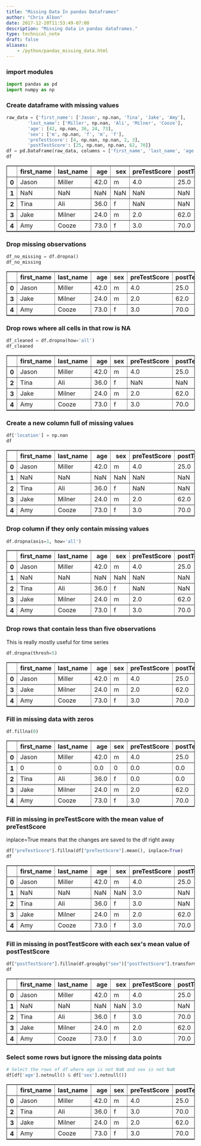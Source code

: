 ```yaml
---
title: "Missing Data In pandas Dataframes"
author: "Chris Albon"
date: 2017-12-20T11:53:49-07:00
description: "Missing data in pandas dataframes."
type: technical_note
draft: false
aliases:
    - /python/pandas_missing_data.html
---
```

### import modules


```python
import pandas as pd
import numpy as np
```

### Create dataframe with missing values


```python
raw_data = {'first_name': ['Jason', np.nan, 'Tina', 'Jake', 'Amy'], 
        'last_name': ['Miller', np.nan, 'Ali', 'Milner', 'Cooze'], 
        'age': [42, np.nan, 36, 24, 73], 
        'sex': ['m', np.nan, 'f', 'm', 'f'], 
        'preTestScore': [4, np.nan, np.nan, 2, 3],
        'postTestScore': [25, np.nan, np.nan, 62, 70]}
df = pd.DataFrame(raw_data, columns = ['first_name', 'last_name', 'age', 'sex', 'preTestScore', 'postTestScore'])
df
```




<div>
<table border="1" class="dataframe">
  <thead>
    <tr style="text-align: right;">
      <th></th>
      <th>first_name</th>
      <th>last_name</th>
      <th>age</th>
      <th>sex</th>
      <th>preTestScore</th>
      <th>postTestScore</th>
    </tr>
  </thead>
  <tbody>
    <tr>
      <th>0</th>
      <td>Jason</td>
      <td>Miller</td>
      <td>42.0</td>
      <td>m</td>
      <td>4.0</td>
      <td>25.0</td>
    </tr>
    <tr>
      <th>1</th>
      <td>NaN</td>
      <td>NaN</td>
      <td>NaN</td>
      <td>NaN</td>
      <td>NaN</td>
      <td>NaN</td>
    </tr>
    <tr>
      <th>2</th>
      <td>Tina</td>
      <td>Ali</td>
      <td>36.0</td>
      <td>f</td>
      <td>NaN</td>
      <td>NaN</td>
    </tr>
    <tr>
      <th>3</th>
      <td>Jake</td>
      <td>Milner</td>
      <td>24.0</td>
      <td>m</td>
      <td>2.0</td>
      <td>62.0</td>
    </tr>
    <tr>
      <th>4</th>
      <td>Amy</td>
      <td>Cooze</td>
      <td>73.0</td>
      <td>f</td>
      <td>3.0</td>
      <td>70.0</td>
    </tr>
  </tbody>
</table>
</div>



### Drop missing observations


```python
df_no_missing = df.dropna()
df_no_missing
```




<div>
<table border="1" class="dataframe">
  <thead>
    <tr style="text-align: right;">
      <th></th>
      <th>first_name</th>
      <th>last_name</th>
      <th>age</th>
      <th>sex</th>
      <th>preTestScore</th>
      <th>postTestScore</th>
    </tr>
  </thead>
  <tbody>
    <tr>
      <th>0</th>
      <td>Jason</td>
      <td>Miller</td>
      <td>42.0</td>
      <td>m</td>
      <td>4.0</td>
      <td>25.0</td>
    </tr>
    <tr>
      <th>3</th>
      <td>Jake</td>
      <td>Milner</td>
      <td>24.0</td>
      <td>m</td>
      <td>2.0</td>
      <td>62.0</td>
    </tr>
    <tr>
      <th>4</th>
      <td>Amy</td>
      <td>Cooze</td>
      <td>73.0</td>
      <td>f</td>
      <td>3.0</td>
      <td>70.0</td>
    </tr>
  </tbody>
</table>
</div>



### Drop rows where all cells in that row is NA


```python
df_cleaned = df.dropna(how='all')
df_cleaned
```




<div>
<table border="1" class="dataframe">
  <thead>
    <tr style="text-align: right;">
      <th></th>
      <th>first_name</th>
      <th>last_name</th>
      <th>age</th>
      <th>sex</th>
      <th>preTestScore</th>
      <th>postTestScore</th>
    </tr>
  </thead>
  <tbody>
    <tr>
      <th>0</th>
      <td>Jason</td>
      <td>Miller</td>
      <td>42.0</td>
      <td>m</td>
      <td>4.0</td>
      <td>25.0</td>
    </tr>
    <tr>
      <th>2</th>
      <td>Tina</td>
      <td>Ali</td>
      <td>36.0</td>
      <td>f</td>
      <td>NaN</td>
      <td>NaN</td>
    </tr>
    <tr>
      <th>3</th>
      <td>Jake</td>
      <td>Milner</td>
      <td>24.0</td>
      <td>m</td>
      <td>2.0</td>
      <td>62.0</td>
    </tr>
    <tr>
      <th>4</th>
      <td>Amy</td>
      <td>Cooze</td>
      <td>73.0</td>
      <td>f</td>
      <td>3.0</td>
      <td>70.0</td>
    </tr>
  </tbody>
</table>
</div>



### Create a new column full of missing values


```python
df['location'] = np.nan
df
```




<div>
<table border="1" class="dataframe">
  <thead>
    <tr style="text-align: right;">
      <th></th>
      <th>first_name</th>
      <th>last_name</th>
      <th>age</th>
      <th>sex</th>
      <th>preTestScore</th>
      <th>postTestScore</th>
      <th>location</th>
    </tr>
  </thead>
  <tbody>
    <tr>
      <th>0</th>
      <td>Jason</td>
      <td>Miller</td>
      <td>42.0</td>
      <td>m</td>
      <td>4.0</td>
      <td>25.0</td>
      <td>NaN</td>
    </tr>
    <tr>
      <th>1</th>
      <td>NaN</td>
      <td>NaN</td>
      <td>NaN</td>
      <td>NaN</td>
      <td>NaN</td>
      <td>NaN</td>
      <td>NaN</td>
    </tr>
    <tr>
      <th>2</th>
      <td>Tina</td>
      <td>Ali</td>
      <td>36.0</td>
      <td>f</td>
      <td>NaN</td>
      <td>NaN</td>
      <td>NaN</td>
    </tr>
    <tr>
      <th>3</th>
      <td>Jake</td>
      <td>Milner</td>
      <td>24.0</td>
      <td>m</td>
      <td>2.0</td>
      <td>62.0</td>
      <td>NaN</td>
    </tr>
    <tr>
      <th>4</th>
      <td>Amy</td>
      <td>Cooze</td>
      <td>73.0</td>
      <td>f</td>
      <td>3.0</td>
      <td>70.0</td>
      <td>NaN</td>
    </tr>
  </tbody>
</table>
</div>



### Drop column if they only contain missing values


```python
df.dropna(axis=1, how='all')
```




<div>
<table border="1" class="dataframe">
  <thead>
    <tr style="text-align: right;">
      <th></th>
      <th>first_name</th>
      <th>last_name</th>
      <th>age</th>
      <th>sex</th>
      <th>preTestScore</th>
      <th>postTestScore</th>
    </tr>
  </thead>
  <tbody>
    <tr>
      <th>0</th>
      <td>Jason</td>
      <td>Miller</td>
      <td>42.0</td>
      <td>m</td>
      <td>4.0</td>
      <td>25.0</td>
    </tr>
    <tr>
      <th>1</th>
      <td>NaN</td>
      <td>NaN</td>
      <td>NaN</td>
      <td>NaN</td>
      <td>NaN</td>
      <td>NaN</td>
    </tr>
    <tr>
      <th>2</th>
      <td>Tina</td>
      <td>Ali</td>
      <td>36.0</td>
      <td>f</td>
      <td>NaN</td>
      <td>NaN</td>
    </tr>
    <tr>
      <th>3</th>
      <td>Jake</td>
      <td>Milner</td>
      <td>24.0</td>
      <td>m</td>
      <td>2.0</td>
      <td>62.0</td>
    </tr>
    <tr>
      <th>4</th>
      <td>Amy</td>
      <td>Cooze</td>
      <td>73.0</td>
      <td>f</td>
      <td>3.0</td>
      <td>70.0</td>
    </tr>
  </tbody>
</table>
</div>



### Drop rows that contain less than five observations

This is really mostly useful for time series


```python
df.dropna(thresh=5)
```




<div>
<table border="1" class="dataframe">
  <thead>
    <tr style="text-align: right;">
      <th></th>
      <th>first_name</th>
      <th>last_name</th>
      <th>age</th>
      <th>sex</th>
      <th>preTestScore</th>
      <th>postTestScore</th>
      <th>location</th>
    </tr>
  </thead>
  <tbody>
    <tr>
      <th>0</th>
      <td>Jason</td>
      <td>Miller</td>
      <td>42.0</td>
      <td>m</td>
      <td>4.0</td>
      <td>25.0</td>
      <td>NaN</td>
    </tr>
    <tr>
      <th>3</th>
      <td>Jake</td>
      <td>Milner</td>
      <td>24.0</td>
      <td>m</td>
      <td>2.0</td>
      <td>62.0</td>
      <td>NaN</td>
    </tr>
    <tr>
      <th>4</th>
      <td>Amy</td>
      <td>Cooze</td>
      <td>73.0</td>
      <td>f</td>
      <td>3.0</td>
      <td>70.0</td>
      <td>NaN</td>
    </tr>
  </tbody>
</table>
</div>



### Fill in missing data with zeros


```python
df.fillna(0)
```




<div>
<table border="1" class="dataframe">
  <thead>
    <tr style="text-align: right;">
      <th></th>
      <th>first_name</th>
      <th>last_name</th>
      <th>age</th>
      <th>sex</th>
      <th>preTestScore</th>
      <th>postTestScore</th>
      <th>location</th>
    </tr>
  </thead>
  <tbody>
    <tr>
      <th>0</th>
      <td>Jason</td>
      <td>Miller</td>
      <td>42.0</td>
      <td>m</td>
      <td>4.0</td>
      <td>25.0</td>
      <td>0.0</td>
    </tr>
    <tr>
      <th>1</th>
      <td>0</td>
      <td>0</td>
      <td>0.0</td>
      <td>0</td>
      <td>0.0</td>
      <td>0.0</td>
      <td>0.0</td>
    </tr>
    <tr>
      <th>2</th>
      <td>Tina</td>
      <td>Ali</td>
      <td>36.0</td>
      <td>f</td>
      <td>0.0</td>
      <td>0.0</td>
      <td>0.0</td>
    </tr>
    <tr>
      <th>3</th>
      <td>Jake</td>
      <td>Milner</td>
      <td>24.0</td>
      <td>m</td>
      <td>2.0</td>
      <td>62.0</td>
      <td>0.0</td>
    </tr>
    <tr>
      <th>4</th>
      <td>Amy</td>
      <td>Cooze</td>
      <td>73.0</td>
      <td>f</td>
      <td>3.0</td>
      <td>70.0</td>
      <td>0.0</td>
    </tr>
  </tbody>
</table>
</div>



### Fill in missing in preTestScore with the mean value of preTestScore

inplace=True means that the changes are saved to the df right away


```python
df["preTestScore"].fillna(df["preTestScore"].mean(), inplace=True)
df
```




<div>
<table border="1" class="dataframe">
  <thead>
    <tr style="text-align: right;">
      <th></th>
      <th>first_name</th>
      <th>last_name</th>
      <th>age</th>
      <th>sex</th>
      <th>preTestScore</th>
      <th>postTestScore</th>
      <th>location</th>
    </tr>
  </thead>
  <tbody>
    <tr>
      <th>0</th>
      <td>Jason</td>
      <td>Miller</td>
      <td>42.0</td>
      <td>m</td>
      <td>4.0</td>
      <td>25.0</td>
      <td>NaN</td>
    </tr>
    <tr>
      <th>1</th>
      <td>NaN</td>
      <td>NaN</td>
      <td>NaN</td>
      <td>NaN</td>
      <td>3.0</td>
      <td>NaN</td>
      <td>NaN</td>
    </tr>
    <tr>
      <th>2</th>
      <td>Tina</td>
      <td>Ali</td>
      <td>36.0</td>
      <td>f</td>
      <td>3.0</td>
      <td>NaN</td>
      <td>NaN</td>
    </tr>
    <tr>
      <th>3</th>
      <td>Jake</td>
      <td>Milner</td>
      <td>24.0</td>
      <td>m</td>
      <td>2.0</td>
      <td>62.0</td>
      <td>NaN</td>
    </tr>
    <tr>
      <th>4</th>
      <td>Amy</td>
      <td>Cooze</td>
      <td>73.0</td>
      <td>f</td>
      <td>3.0</td>
      <td>70.0</td>
      <td>NaN</td>
    </tr>
  </tbody>
</table>
</div>



### Fill in missing in postTestScore with each sex's mean value of postTestScore


```python
df["postTestScore"].fillna(df.groupby("sex")["postTestScore"].transform("mean"), inplace=True)
df
```




<div>
<table border="1" class="dataframe">
  <thead>
    <tr style="text-align: right;">
      <th></th>
      <th>first_name</th>
      <th>last_name</th>
      <th>age</th>
      <th>sex</th>
      <th>preTestScore</th>
      <th>postTestScore</th>
      <th>location</th>
    </tr>
  </thead>
  <tbody>
    <tr>
      <th>0</th>
      <td>Jason</td>
      <td>Miller</td>
      <td>42.0</td>
      <td>m</td>
      <td>4.0</td>
      <td>25.0</td>
      <td>NaN</td>
    </tr>
    <tr>
      <th>1</th>
      <td>NaN</td>
      <td>NaN</td>
      <td>NaN</td>
      <td>NaN</td>
      <td>3.0</td>
      <td>NaN</td>
      <td>NaN</td>
    </tr>
    <tr>
      <th>2</th>
      <td>Tina</td>
      <td>Ali</td>
      <td>36.0</td>
      <td>f</td>
      <td>3.0</td>
      <td>70.0</td>
      <td>NaN</td>
    </tr>
    <tr>
      <th>3</th>
      <td>Jake</td>
      <td>Milner</td>
      <td>24.0</td>
      <td>m</td>
      <td>2.0</td>
      <td>62.0</td>
      <td>NaN</td>
    </tr>
    <tr>
      <th>4</th>
      <td>Amy</td>
      <td>Cooze</td>
      <td>73.0</td>
      <td>f</td>
      <td>3.0</td>
      <td>70.0</td>
      <td>NaN</td>
    </tr>
  </tbody>
</table>
</div>



### Select some rows but ignore the missing data points


```python
# Select the rows of df where age is not NaN and sex is not NaN
df[df['age'].notnull() & df['sex'].notnull()]
```




<div>
<table border="1" class="dataframe">
  <thead>
    <tr style="text-align: right;">
      <th></th>
      <th>first_name</th>
      <th>last_name</th>
      <th>age</th>
      <th>sex</th>
      <th>preTestScore</th>
      <th>postTestScore</th>
      <th>location</th>
    </tr>
  </thead>
  <tbody>
    <tr>
      <th>0</th>
      <td>Jason</td>
      <td>Miller</td>
      <td>42.0</td>
      <td>m</td>
      <td>4.0</td>
      <td>25.0</td>
      <td>NaN</td>
    </tr>
    <tr>
      <th>2</th>
      <td>Tina</td>
      <td>Ali</td>
      <td>36.0</td>
      <td>f</td>
      <td>3.0</td>
      <td>70.0</td>
      <td>NaN</td>
    </tr>
    <tr>
      <th>3</th>
      <td>Jake</td>
      <td>Milner</td>
      <td>24.0</td>
      <td>m</td>
      <td>2.0</td>
      <td>62.0</td>
      <td>NaN</td>
    </tr>
    <tr>
      <th>4</th>
      <td>Amy</td>
      <td>Cooze</td>
      <td>73.0</td>
      <td>f</td>
      <td>3.0</td>
      <td>70.0</td>
      <td>NaN</td>
    </tr>
  </tbody>
</table>
</div>


